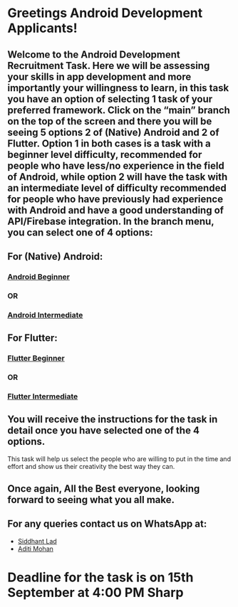 # Greetings Android Development Applicants!
## Welcome to the Android Development Recruitment Task. Here we will be assessing your skills in app development and more importantly your willingness to learn, in this task you have an option of selecting 1 task of your preferred framework. Click on the “main” branch on the top of the screen and there you will be seeing 5 options 2 of (Native) Android and 2 of Flutter. Option 1 in both cases is a task with a beginner level difficulty, recommended for people who have less/no experience in the field of Android, while option 2 will have the task with an intermediate level of difficulty recommended for people who have previously had experience with Android and have a good understanding of API/Firebase integration. In the branch menu, you can select one of 4 options:
## For (Native) Android:
### [Android Beginner]()
### <b>OR</b>
### [Android Intermediate]()


## For Flutter:
### [Flutter Beginner]()
### <b>OR</b>
### [Flutter Intermediate]()

## You will receive the instructions for the task in detail once you have selected one of the 4 options.
This task will help us select the people who are willing to put in the time and effort and show us their creativity the best way they can. 

## Once again, All the Best everyone, looking forward to seeing what you all make.

## For any queries contact us on WhatsApp at:
- [Siddhant Lad](https://wa.me/9082003007)
- [Aditi Mohan](https://wa.me/9702939340)

# Deadline for the task is on 15th September at 4:00 PM Sharp



